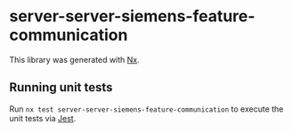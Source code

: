 # server-server-siemens-feature-communication

This library was generated with [Nx](https://nx.dev).

## Running unit tests

Run `nx test server-server-siemens-feature-communication` to execute the unit tests via [Jest](https://jestjs.io).
